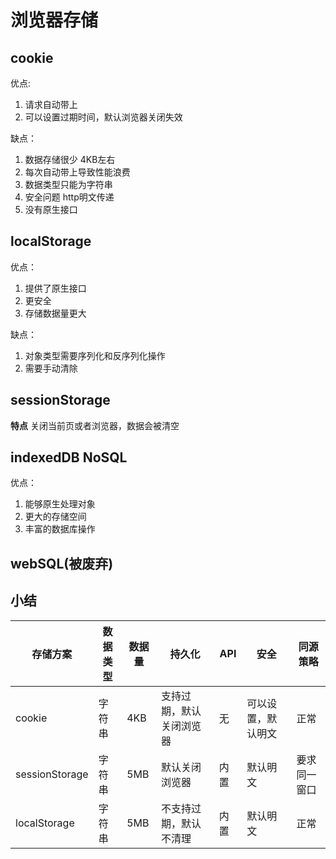 # 浏览器存储

## cookie

优点: 
1. 请求自动带上
2. 可以设置过期时间，默认浏览器关闭失效

缺点：
1. 数据存储很少 4KB左右
3. 每次自动带上导致性能浪费
4. 数据类型只能为字符串
5. 安全问题 http明文传递
6. 没有原生接口
## localStorage

优点：
1. 提供了原生接口
2. 更安全
3. 存储数据量更大

缺点：
1. 对象类型需要序列化和反序列化操作
2. 需要手动清除
## sessionStorage
**特点**
关闭当前页或者浏览器，数据会被清空

## indexedDB NoSQL
优点：
1. 能够原生处理对象
2. 更大的存储空间
3. 丰富的数据库操作
## webSQL(被废弃)

## 小结
存储方案 | 数据类型 |  数据量 | 持久化 |  API |  安全 | 同源策略
-|-|-| - | - | - | -
cookie | 字符串 | 4KB | 支持过期，默认关闭浏览器| 无 | 可以设置，默认明文 | 正常 |
sessionStorage | 字符串| 5MB  | 默认关闭浏览器 | 内置 |默认明文 | 要求同一窗口 |
localStorage | 字符串| 5MB | 不支持过期，默认不清理 | 内置 | 默认明文 | 正常 |
